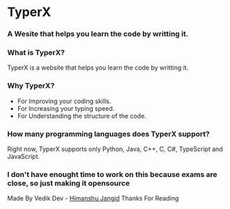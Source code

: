 # TyperX
### A Wesite that helps you learn the code by writting it.

### What is TyperX?
TyperX is a website that helps you learn the code by writting it.

### Why TyperX?
 - For Improving your coding skills.
 - For Increasing your typing speed.
 - For Understanding the structure of the code.

### How many programming languages does TyperX support?
Right now, TyperX supports only Python, Java, C++, C, C#, TypeScript and JavaScript.

### I don't have enought time to work on this because exams are close, so just making it opensource

Made By Vedik Dev - <a href="https://github.com/himanshurajora">Himanshu Jangid</a>
Thanks For Reading 
